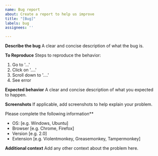 ```yaml
---
name: Bug report
about: Create a report to help us improve
title: "[Bug]"
labels: bug
assignees: ''

---
```


**Describe the bug**
A clear and concise description of what the bug is.

**To Reproduce**
Steps to reproduce the behavior:
1. Go to '...'
2. Click on '....'
3. Scroll down to '....'
4. See error

**Expected behavior**
A clear and concise description of what you expected to happen.

**Screenshots**
If applicable, add screenshots to help explain your problem.

Please complete the following information**
 - OS: [e.g. Windows, Ubuntu]
 - Browser [e.g. Chrome, Firefox]
 - Version [e.g. 2.0]
 - Extension [e.g. Violentmonkey, Greasemonkey, Tampermonkey]

**Additional context**
Add any other context about the problem here.
